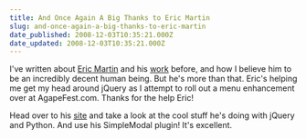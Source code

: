 ```yaml
---
title: And Once Again A Big Thanks to Eric Martin
slug: and-once-again-a-big-thanks-to-eric-martin
date_published: 2008-12-03T10:35:21.000Z
date_updated: 2008-12-03T10:35:21.000Z
---
```


I've written about [Eric Martin](http://www.ericmmartin.com) and his [work](http://joel.thegoodmanblog.com/2008/05/08/plugin-simple-modal-contact-form/) before, and how I believe him to be an incredibly decent human being. But he's more than that. Eric's helping me get my head around jQuery as I attempt to roll out a menu enhancement over at AgapeFest.com. Thanks for the help Eric!

Head over to his [site](http://www.ericmmartin.com) and take a look at the cool stuff he's doing with jQuery and Python. And use his SimpleModal plugin! It's excellent.
